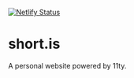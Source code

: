 [![Netlify Status](https://api.netlify.com/api/v1/badges/d5115e1b-a5eb-4a0c-93c1-3719da849490/deploy-status)](https://app.netlify.com/sites/shortis/deploys)

# short.is

A personal website powered by 11ty.
